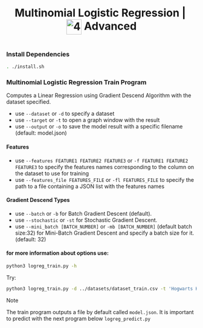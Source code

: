 <!--HEADER-->
<h1 align="center"> Multinomial Logistic Regression | 
 <picture>
  <source media="(prefers-color-scheme: dark)" srcset="https://cdn.simpleicons.org/42/white">
  <img alt="42" width=40 align="center" src="https://cdn.simpleicons.org/42/Black">
 </picture>
 Advanced 
  <!-- <img alt="Complete" src="https://raw.githubusercontent.com/Mqxx/GitHub-Markdown/main/blockquotes/badge/dark-theme/complete.svg"> -->
</h1>
<!--FINISH HEADER-->

<!--MINI DESCRIPTION-->
> 

![]()
<!--
> [!IMPORTANT]  
> When refering in the project about theta0($\theta_0$) and theta1($\theta_1$) in the project:
> * theta0($\theta_0$) is the intercept, and can be used interchangeably with the term "intercept." It represents the value of 𝑦 when 𝑥=0.
> * theta1($\theta_1$) is the slope, and can be used interchangeably with the term "slope." It represents how much 𝑦 changes for each unit increase in 𝑥.
-->
### Install Dependencies
```bash
. ./install.sh
```
### Multinomial Logistic Regression Train Program
Computes a Linear Regression using Gradient Descend Algorithm with the dataset specified.
* use ```--dataset``` or ```-d``` to specify a dataset
* use ```--target``` or ```-t``` to open a graph window with the result
* use ```--output``` or ```-o``` to save the model result with a specific filename (default: model.json) 

#### Features
* use ```--features FEATURE1 FEATURE2 FEATURE3``` or  ```-f FEATURE1 FEATURE2 FEATURE3``` to specify the features names corresponding to the column on the dataset to use for training
* use ```--features_file FEATURES_FILE``` or ```-fl FEATURES_FILE``` to specify the path to a file containing a JSON list with the features names  

#### Gradient Descend Types
* use ```--batch``` or ```-b``` for Batch Gradient Descent (default).  
* use ```--stochastic``` or ```-st``` for Stochastic Gradient Descent.
* use ```--mini_batch [BATCH_NUMBER]``` or ```-mb [BATCH_NUMBER]``` (default batch size:32) for Mini-Batch Gradient Descent and specify a batch size for it. (default: 32)
#### for more information about options use:
```bash
python3 logreg_train.py -h
```
Try:
```bash
python3 logreg_train.py -d ../datasets/dataset_train.csv -t 'Hogwarts House' -fl example_features_list.json
```

> [!NOTE]
> The train program outputs a file by default called ```model.json```. It is important to predict with the next program below ```logreg_predict.py```
   
<!--
### Multinomial Predictor Program
This program calculates the predicted value of Y based on a given X value using a simple linear equation \( Y = $theta_0$ + $theta_1$ · X \)

* use --theta0 or -t0 to specify the theta0 or intercept
* use --theta1 or -t1 to specify the theta1 or slope
* use --json or -j for input a json with theta0 and theta1 result from the previous program
##### for more information about options use:
```bash
python3 logreg_predict.py -h
```
Try:
```bash
python3 logreg_predict.py -d ../datasets/dataset_test.csv -i model.json
```-->
